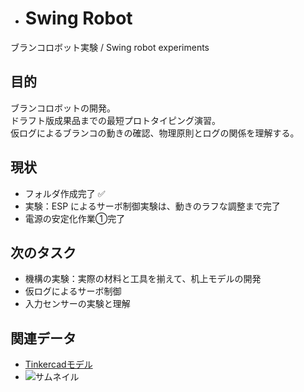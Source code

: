 - # Swing Robot
ブランコロボット実験 / Swing robot experiments

## 目的
ブランコロボットの開発。  
ドラフト版成果品までの最短プロトタイピング演習。  
仮ログによるブランコの動きの確認、物理原則とログの関係を理解する。  

## 現状
- フォルダ作成完了 ✅
- 実験：ESP によるサーボ制御実験は、動きのラフな調整まで完了  
- 電源の安定化作業①完了  

## 次のタスク
- 機構の実験：実際の材料と工具を揃えて、机上モデルの開発  
- 仮ログによるサーボ制御  
- 入力センサーの実験と理解

## 関連データ
- [Tinkercadモデル](models/swing_v1.stl)  
- ![サムネイル](media/swing_thumb.png)
